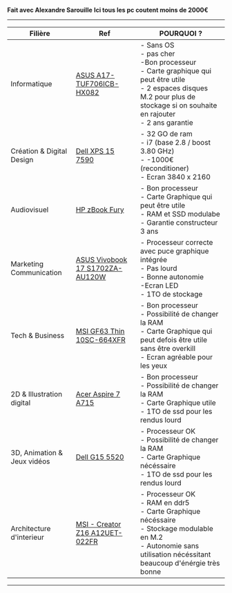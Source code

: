 **Fait avec Alexandre Sarouille** 
**Ici tous les pc coutent moins de 2000€**

---
|Filière|Ref|POURQUOI ?|
|-|-|-|
|Informatique|[ASUS A17-TUF706ICB-HX082](https://www.ldlc.com/fiche/PB00503445.html)|- Sans OS <br> - pas cher  <br> -Bon processeur <br> - Carte graphique qui peut être utile <br> - 2 espaces disques M.2 pour plus de stockage si on souhaite en rajouter <br> - 2 ans garantie |
|Création & Digital Design|[Dell XPS 15 7590](https://www.backmarket.fr/fr-fr/p/dell-xps-15-9560-15-core-i7-28-ghz-ssd-1-to-32-go-azerty-francais/95a5bf29-8266-4f50-ab5e-054ec97e764b?shopping=gmc&gclid=Cj0KCQiAsdKbBhDHARIsANJ6-jfKhkMtGpo5vrvnNDttyg5EQVg8VMShYqC-LqPQaYI7_LkUqIKgl60aAgxgEALw_wcB#%3Fl=10&l=10)| - 32 GO de ram <br> - i7 (base 2.8 / boost 3.80 GHz) <br> - -1000€ (reconditioner) <br> - Ecran 3840 x 2160 |
|Audiovisuel |[HP zBook Fury](https://www.hp.com/fr-fr/shop/product.aspx?id=314J4EA&opt=ABF&sel=WKS&source=google&channel=cpc&adcampaign=HP-GSC-Pmax-Laptops-Aged-LE-FR&addisttype=xpla&kw=&adid=&gclid=Cj0KCQiAsdKbBhDHARIsANJ6-jes2jQQXDULPp24PHaRTG2vY5yQVbInSFRLnSbFfHb8VDxtanbO8y0aArFsEALw_wcB&gclsrc=aw.ds)| - Bon processeur <br> - Carte Graphique qui peut être utile <br> - RAM et SSD modulabe <br> - Garantie constructeur 3 ans |
|Marketing Communication|[ASUS Vivobook 17 S1702ZA-AU120W](https://www.ldlc.com/fiche/PB00527709.html)| - Processeur correcte avec puce graphique intégrée <br> - Pas lourd <br> - Bonne autonomie <br> -Ecran LED <br> - 1TO de stockage |
|Tech & Business |[MSI GF63 Thin 10SC-664XFR](https://www.materiel.net/produit/202107150021.html)|- Bon processeur <br> - Possibilité de changer la RAM <br> - Carte Graphique qui peut defois être utile sans être overkill <br> - Ecran agréable pour les yeux |
|2D & Illustration digital|[Acer Aspire 7 A715](https://store.acer.com/fr-fr/acer-aspire-7-ordinateur-portable-a715-42g-noir-nh-qe5ef-002)|- Bon processeur <br> - Possibilité de changer la RAM <br> - Carte Graphique utile <br> - 1TO de ssd pour les rendus lourd |
|3D, Animation & Jeux vidéos|[Dell G15 5520](https://www.amazon.fr/dp/B0B6Y1DLBW?tag=3dstation-21&linkCode=ogi&th=1)|- Processeur OK <br> - Possibilité de changer la RAM <br> - Carte Graphique nécéssaire <br> - 1TO de ssd pour les rendus lourd |
|Architecture d'interieur|[MSI - Creator Z16 A12UET-022FR](https://www.rueducommerce.fr/p-creator-z16-a12uet-022fr-msi-3363186-28409.html?articleOfferId=29381262)|- Processeur OK <br> - RAM en ddr5 <br> - Carte Graphique nécéssaire <br> - Stockage modulable en M.2 <br> - Autonomie sans utilisation nécéssitant beaucoup d'énérgie très bonne ||
---